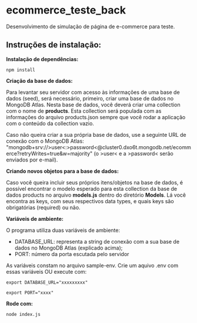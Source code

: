 # ecommerce_teste_back
Desenvolvimento de simulação de página de e-commerce para teste.

## Instruções de instalação:
**Instalação de dependências:**
 ```
 npm install
 ```
 **Criação da base de dados:**
 
 Para levantar seu servidor com acesso às informações de uma base de dados (seed), será necessário, primeiro, criar uma base de dados no MongoDB Atlas. Nesta base de dados, você deverá criar uma collection com o nome de **products**.
 Esta collection será populada com as informações do arquivo products.json sempre que você rodar a aplicação com o conteúdo da collection vazio.
 
 Caso não queira criar a sua própria base de dados, use a seguinte URL de conexão com o MongoDB Atlas: "mongodb+srv://>user<:>password<@cluster0.dxo6t.mongodb.net/ecommerce?retryWrites=true&w=majority" (o >user< e a >password< serão enviados por e-mail).
 
**Criando novos objetos para a base de dados:**

Caso você queira incluir seus próprios itens/objetos na base de dados, é possível encontrar o modelo esperado para esta collection da base de dados products no arquivo **models.js** dentro do diretório **Models**. Lá você encontra as keys, com seus respectivos data types, e quais keys são obrigatórias (required) ou não.

**Variáveis de ambiente:**

 O programa utiliza duas variáveis de ambiente:
 
 - DATABASE_URL: representa a string de conexão com a sua base de dados no MongoDB Atlas (explicado acima);
 - PORT: número da porta escutada pelo servidor
 
 As variáveis constam no arquivo sample-env. Crie um aquivo .env com essas variáveis OU execute com:
 ```
 export DATABASE_URL="xxxxxxxxx" 

 export PORT="xxxx" 
``` 
 **Rode com:**
 ```
 node index.js
 ```
 
